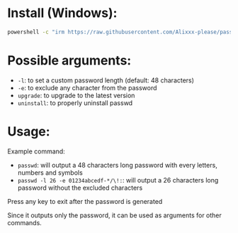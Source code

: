 # Install (Windows):
```sh
powershell -c "irm https://raw.githubusercontent.com/Alixxx-please/passwd/main/install.ps1 | iex"`
```

# Possible arguments:
- `-l`: to set a custom password length (default: 48 characters)
- `-e`: to exclude any character from the password
- `upgrade`: to upgrade to the latest version
- `uninstall`: to properly uninstall passwd

# Usage:
Example command:
- `passwd`: will output a 48 characters long password with every letters, numbers and symbols
- `passwd -l 26 -e 01234abcedf-*/\!:`: will output a 26 characters long password without the excluded characters

Press any key to exit after the password is generated

Since it outputs only the password, it can be used as arguments for other commands.